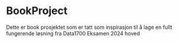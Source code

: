 # BookProject
Dette er book prosjektet som er tatt som inspirasjon til å lage en fullt fungerende løsning fra Data1700 Eksamen 2024 hoved
